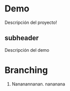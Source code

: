 # Demo

Descripción del proyecto!

## subheader

Descripción del demo


# Branching

1. Nananannanan. nananana
